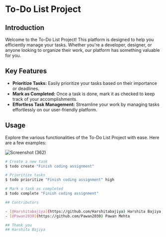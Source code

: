 # To-Do List Project

## Introduction

Welcome to the To-Do List Project! This platform is designed to help you efficiently manage your tasks. Whether you're a developer, designer, or anyone looking to organize their work, our platform has something valuable for you.

## Key Features

- **Prioritize Tasks:** Easily prioritize your tasks based on their importance or deadlines.
- **Mark as Completed:** Once a task is done, mark it as checked to keep track of your accomplishments.
- **Effortless Task Management:** Streamline your work by managing tasks effortlessly on our user-friendly platform.

## Usage

Explore the various functionalities of the To-Do List Project with ease. Here are a few examples:

![Screenshot (362)](https://github.com/Pawan2030/To-do-List-Schedule-Your-Work/assets/136910101/2de13000-d3d7-40b8-945a-da4d17739129)

```bash
# Create a new task
$ todo create "Finish coding assignment"

# Prioritize tasks
$ todo prioritize "Finish coding assignment" high

# Mark a task as completed
$ todo complete "Finish coding assignment"

## Contributors

- [@Harshitabajiya](https://github.com/Harshitabajiya) Harshita Bajiya
- [@Pawan2030](https://github.com/Pawan2030) Pawan Mehta

## Thank you
## Harshita Bajiya
